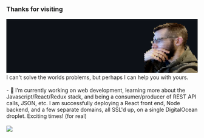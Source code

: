 ### Thanks for visiting
<img src="https://github.com/ggroce/ggroce/blob/main/header.png">
<br>
I can't solve the worlds problems, but perhaps I can help you with yours. 
<br>
<br>
- 🔭 I’m currently working on web development, learning more about the Javascript/React/Redux stack, and being a consumer/producer of REST API calls, JSON, etc.  I am successfully deploying a React front end, Node backend, and a few separate domains, all SSL'd up, on a single DigitalOcean droplet.  Exciting times!  (for real)  
<br>
<br>
<img src="https://github-readme-stats.vercel.app/api?username=ggroce&count_private=1&show_icons=true&theme=gruvbox&hide=stars">

<!--
**ggroce/ggroce** is a ✨ _special_ ✨ repository because its `README.md` (this file) appears on your GitHub profile.

Here are some ideas to get you started:

- 🔭 I’m currently working on ...
- 🌱 I’m currently learning ...
- 👯 I’m looking to collaborate on ...
- 🤔 I’m looking for help with ...
- 💬 Ask me about ...
- 📫 How to reach me: ...
- 😄 Pronouns: ...
- ⚡ Fun fact: ...
-->
